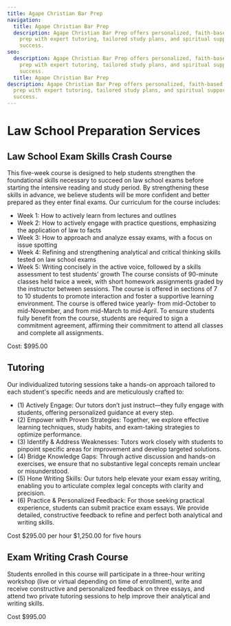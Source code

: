 ```yaml
---
title: Agape Christian Bar Prep
navigation:
  title: Agape Christian Bar Prep
  description: Agape Christian Bar Prep offers personalized, faith-based bar exam
    prep with expert tutoring, tailored study plans, and spiritual support for
    success.
seo:
  description: Agape Christian Bar Prep offers personalized, faith-based bar exam
    prep with expert tutoring, tailored study plans, and spiritual support for
    success.
  title: Agape Christian Bar Prep
description: Agape Christian Bar Prep offers personalized, faith-based bar exam
  prep with expert tutoring, tailored study plans, and spiritual support for
  success.
---
```

# Law School Preparation Services

## Law School Exam Skills Crash Course
This five-week course is designed to help students strengthen the foundational skills necessary to succeed on law school exams before starting the intensive reading and study period. By strengthening these skills in advance, we believe students will be more confident and better prepared as they enter final exams.  Our curriculum for the course includes:
- Week 1: How to actively learn from lectures and outlines
- Week 2: How to actively engage with practice questions, emphasizing the application of law to facts
- Week 3: How to approach and analyze essay exams, with a focus on issue spotting
- Week 4: Refining and strengthening analytical and critical thinking skills tested on law school exams
- Week 5: Writing concisely in the active voice, followed by a skills assessment to test students’ growth
The course consists of 90-minute classes held twice a week, with short homework assignments graded by the instructor between sessions. The course is offered in sections of 7 to 10 students to promote interaction and foster a supportive learning environment. The course is offered twice yearly- from mid-October to mid-November, and from mid-March to mid-April. To ensure students fully benefit from the course, students are required to sign a commitment agreement, affirming their commitment to attend all classes and complete all assignments.

Cost: $995.00

## Tutoring
Our individualized tutoring sessions take a hands-on approach tailored to each student's specific needs and are meticulously crafted to:
- (1) Actively Engage: Our tutors don’t just instruct—they fully engage with students, offering personalized guidance at every step.
- (2) Empower with Proven Strategies: Together, we explore effective learning techniques, study habits, and exam-taking strategies to optimize performance.
- (3) Identify & Address Weaknesses: Tutors work closely with students to pinpoint specific areas for improvement and develop targeted solutions.
- (4) Bridge Knowledge Gaps: Through active discussion and hands-on exercises, we ensure that no substantive legal concepts remain unclear or misunderstood.
- (5) Hone Writing Skills: Our tutors help elevate your exam essay writing, enabling you to articulate complex legal concepts with clarity and precision.
- (6) Practice & Personalized Feedback: For those seeking practical experience, students can submit practice exam essays. We provide detailed, constructive feedback to refine and perfect both analytical and writing skills.

Cost $295.00 per hour $1,250.00 for five hours  

## Exam Writing Crash Course
Students enrolled in this course will participate in a three-hour writing workshop (live or virtual depending on time of enrollment), write and receive constructive and personalized feedback on three essays, and attend two private tutoring sessions to help improve their analytical and writing skills.

Cost $995.00